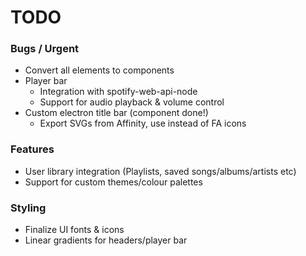 # TODO

### Bugs / Urgent
- Convert all elements to components
- Player bar
    - Integration with spotify-web-api-node
    - Support for audio playback & volume control
- Custom electron title bar (component done!)
    - Export SVGs from Affinity, use instead of FA icons

### Features
- User library integration (Playlists, saved songs/albums/artists etc)
- Support for custom themes/colour palettes

### Styling
- Finalize UI fonts & icons
- Linear gradients for headers/player bar
